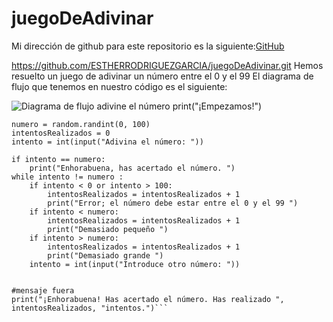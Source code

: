 # juegoDeAdivinar

Mi dirección de github para este repositorio es la siguiente:[GitHub](https://github.com/ESTHERRODRIGUEZGARCIA/juegoDeAdivinar.git)

https://github.com/ESTHERRODRIGUEZGARCIA/juegoDeAdivinar.git
Hemos resuelto un juego de adivinar un número entre el 0 y el 99
El diagrama de flujo que tenemos en nuestro código es el siguiente:

![Diagrama de flujo adivine el número](ESTHERRODRIGUEZGARCIA\juegoDeAdivinar.juegodiagramadeflujo.jpg)
print("¡Empezamos!")
```import random
numero = random.randint(0, 100)
intentosRealizados = 0
intento = int(input("Adivina el número: "))

if intento == numero:
    print("Enhorabuena, has acertado el número. ")
while intento != numero : 
    if intento < 0 or intento > 100:
        intentosRealizados = intentosRealizados + 1
        print("Error; el número debe estar entre el 0 y el 99 ")
    if intento < numero:
        intentosRealizados = intentosRealizados + 1
        print("Demasiado pequeño ")
    if intento > numero:
        intentosRealizados = intentosRealizados + 1
        print("Demasiado grande ")  
    intento = int(input("Introduce otro número: "))


#mensaje fuera
print("¡Enhorabuena! Has acertado el número. Has realizado ", intentosRealizados, "intentos.")```
